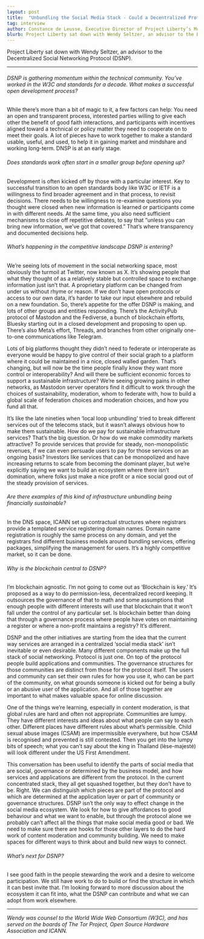 ```yaml
---
layout: post
title:  "Unbundling the Social Media Stack - Could a Decentralized Protocol Bring Real Choice and Control?"
tag: interview
author: Constance de Leusse, Executive Director of Project Liberty’s McCourt Institute
blurb: Project Liberty sat down with Wendy Seltzer, an advisor to the Decentralized Social Networking Protocol (DSNP).
--- 
```

Project Liberty sat down with Wendy Seltzer, an advisor to the Decentralized Social Networking Protocol (DSNP).

---

###### DSNP is gathering momentum within the technical community. You’ve worked in the W3C and standards for a decade. What makes a successful open development process?

While there’s more than a bit of magic to it, a few factors can help: You need an open and transparent process, interested parties willing to give each other the benefit of good faith interactions, and participants with incentives aligned toward a technical or policy matter they need to cooperate on to meet their goals. A lot of pieces have to work together to make a standard usable, useful, and used, to help it in gaining market and mindshare and working long-term. DNSP is at an early stage. 

###### Does standards work often start in a smaller group before opening up?

Development is often kicked off by those with a particular interest. Key to successful transition to an open standards body like W3C or IETF is a willingness to find broader agreement and in that process, to revisit decisions. There needs to be willingness to re-examine questions you thought were closed when new information is learned or participants come in with different needs. At the same time, you also need sufficient mechanisms to close off repetitive debates, to say that “unless you can bring new information, we’ve got that covered.” That’s where transparency and documented decisions help. 

###### What’s happening in the competitive landscape DSNP is entering?

We’re seeing lots of movement in the social networking space, most obviously the turmoil at Twitter, now known as  X. It’s showing people that what they thought of as a relatively stable but controlled space to exchange information just isn’t that. A proprietary platform can be changed from under us without rhyme or reason. If we don’t have open protocols or access to our own data, it’s harder to take our input elsewhere and rebuild on a new foundation. So, there’s appetite for the offer DSNP is making, and lots of other groups and entities responding. There’s the ActivityPub protocol of Mastodon and the Fediverse, a bunch of blockchain efforts, Bluesky starting out in a closed development and proposing to open up. There’s also Meta’s effort, Threads, and branches from other originally one-to-one communications like Telegram. 

Lots of big platforms thought they didn’t need to federate or interoperate as everyone would be happy to give control of their social graph to a platform where it could be maintained in a nice, closed walled garden. That’s changing, but will now be the time people finally know they want more control or interoperability? And will there be sufficient economic forces to support a sustainable infrastructure? We’re seeing growing pains in other networks, as Mastodon server operators find it difficult to work through the choices of sustainability, moderation, whom to federate with, how to build a global scale of federation choices and moderation choices, and how you fund all that.

It’s like the late nineties when ‘local loop unbundling’ tried to break different services out of the telecoms stack, but it wasn’t always obvious how to make them sustainable.
How do we pay for sustainable infrastructure services? That’s the big question. Or how do we make commodity markets attractive? To provide services that provide for steady, non-monopolistic revenues, if we can even persuade users to pay for those services on an ongoing basis? Investors like services that can be monopolized and have increasing returns to scale from becoming the dominant player, but we’re explicitly saying we want to build an ecosystem where there isn’t domination, where folks just make a nice profit or a nice social good out of the steady provision of services.

###### Are there examples of this kind of infrastructure unbundling being financially sustainable?

In the DNS space, ICANN set up contractual structures where registrars provide a templated service registering domain names. Domain name registration is roughly the same process on any domain, and yet the registrars find different business models around bundling services, offering packages, simplifying the management for users. It’s a highly competitive market, so it can be done. 

###### Why is the blockchain central to DSNP?

I’m blockchain agnostic. I’m not going to come out as ‘Blockchain is key.’ It’s proposed as a way to do permission-less, decentralized record keeping. It outsources the governance of that to math and some assumptions that enough people with different interests will use that blockchain that it won’t fall under the control of any particular set. Is blockchain better than doing that through a governance process where people have votes on maintaining a register or where a non-profit maintains a registry? It’s different. 

DSNP and the other initiatives are starting from the idea that the current way services are arranged in a centralized ‘social media stack’ isn’t inevitable or even desirable. 
Many different components make up the full stack of social networking. Protocol is just one. On top of the protocol people build applications and communities. The governance structures for those communities are distinct from those for the protocol itself. The users and community can set their own rules for how you use it, who can be part of the community, on what grounds someone is kicked out for being a bully or an abusive user of the application. And all of those together are important to what makes valuable space for online discussion. 

One of the things we’re learning, especially in content moderation, is that global rules are hard and often not appropriate. Communities are lumpy. They have different interests and ideas about what people can say to each other. Different places have different rules about what’s permissible. Child sexual abuse images (CSAM) are impermissible everywhere, but how CSAM is recognised and prevented is still contested. Then you get into the lumpy bits of speech; what you can’t say about the king in Thailand (lèse-majesté) will look different under the US First Amendment.

This conversation has been useful to identify the parts of social media that are social, governance or determined by the business model, and how services and applications are different from the protocol. In the current concentrated stack, they all get squashed together, but they don’t have to be. 
Right. We can distinguish which pieces are part of the protocol and which are determined at the application layer or part of community or governance structures. DSNP isn’t the only way to effect change in the social media ecosystem. We look for how to give affordances to good behaviour and what we want to enable, but through the protocol alone we probably can’t affect all the things that make social media good or bad. We need to make sure there are hooks for those other layers to do the hard work of content moderation and community building. We need to make spaces for different ways to think about and build new ways to connect.

###### What’s next for DSNP?

I see good faith in the people stewarding the work and a desire to welcome participation. We still have work to do to build or find the structure in which it can best invite that. I’m looking forward to more discussion about the ecosystem it can fit into, what the DSNP can contribute and what we can adopt from work elsewhere. 

---

_Wendy was counsel to the World Wide Web Consortium (W3C), and has served on the boards of The Tor Project, Open Source Hardware Association and ICANN._
